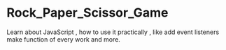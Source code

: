 # Rock_Paper_Scissor_Game
Learn about JavaScript , how to use it practically , like add event listeners make function of every work and more.
